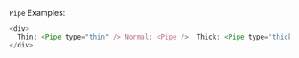 `Pipe` Examples:

```js
<div>
  Thin: <Pipe type="thin" /> Normal: <Pipe />  Thick: <Pipe type="thick" /> Orange: <Pipe color="#c27946" />
</div>
```
